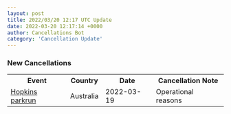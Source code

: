 ```yaml
---
layout: post
title: 2022/03/20 12:17 UTC Update
date: 2022-03-20 12:17:14 +0000
author: Cancellations Bot
category: 'Cancellation Update'
---
```


<h3>New Cancellations</h3>
<div class='hscrollable'>
<table style='width: 100%'>
    <tr>
        <th>Event</th>
        <th>Country</th>
        <th>Date</th>
        <th>Cancellation Note</th>
    </tr>
    <tr>
        <td><a href="">Hopkins parkrun</a></td>
        <td>Australia</td>
        <td>2022-03-19</td>
        <td>Operational reasons</td>
    </tr>
</table>
</div>
